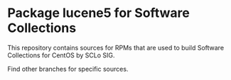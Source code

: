 # Package lucene5 for Software Collections

This repository contains sources for RPMs that are used
to build Software Collections for CentOS by SCLo SIG.

Find other branches for specific sources.
